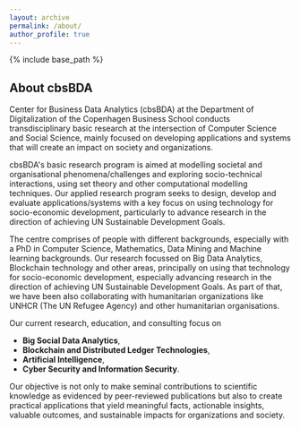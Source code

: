 ```yaml
---
layout: archive
permalink: /about/
author_profile: true
---
```



{% include base_path %}


<!-- Section: about -->
<section id="about" class="home-section">
  <div class="heading-about">
    <div class="container w-100 p-0 m-0">
      <div class="row">
        <div class="col-lg-8 col-lg-offset-2 m-0">
          <div class="wow bounceInDown m-0" data-wow-delay="0.4s">
            <div class="section-heading">
              <h2 class="text-left">About cbsBDA</h2>
            </div>
          </div>
        </div>
      </div>
    </div>
  </div>
  <div class="container w-100 p-0 m-0">
    <div class="row">
      <div class="col-xs-12 col-sm-12 col-md-12">
        <div class="wow bounceInUp" data-wow-delay="0.2s">
          <div class="team ">
            <div class="inner">
              <p>
              Center for Business Data Analytics (cbsBDA) at the Department of Digitalization of the Copenhagen Business School conducts transdisciplinary basic research at the intersection of Computer Science and Social Science, mainly focused on developing applications and systems that will create an impact on society and organizations. 
              </p>
              <p>
              cbsBDA's basic research program is aimed at modelling societal and organisational phenomena/challenges and exploring socio-technical interactions, using set theory and other computational modelling techniques. Our applied research program seeks to design, develop and evaluate applications/systems with a key focus on using technology for socio-economic development, particularly to advance research in the direction of achieving UN Sustainable Development Goals. 
              </p>
              <p>
              The centre comprises of people with different backgrounds, especially with a PhD in Computer Science, Mathematics, Data Mining and Machine learning backgrounds. Our research focussed on Big Data Analytics, Blockchain technology and other areas, principally on using that technology for socio-economic development, especially advancing research in the direction of achieving UN Sustainable Development Goals. As part of that, we have been also collaborating with humanitarian organizations like UNHCR (The UN Refugee Agency) and other humanitarian organisations. 
              </p>
			        <p>
              Our current research, education, and consulting focus on 
            <ul>
              <li><b>Big Social Data Analytics</b>,</li>
              <li><b>Blockchain and Distributed Ledger Technologies</b>,</li> 
              <li><b>Artificial Intelligence</b>,</li> 
              <li><b>Cyber Security and Information Security</b>.</li>
            </ul>
              </p>
              <p>
              Our objective is not only to make seminal contributions to scientific knowledge as evidenced by peer-reviewed publications but also to create practical applications that yield meaningful facts, actionable insights, valuable outcomes, and sustainable impacts for organizations and society.</p>
            </div>
          </div>
        </div>
      </div>
    </div>
  </div>
</section>
<!-- /Section: about -->
